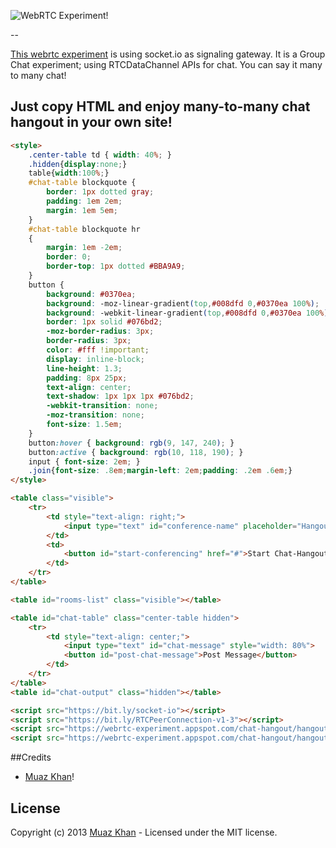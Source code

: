 ![WebRTC Experiment!](https://muazkh.appspot.com/images/WebRTC.png)

--

[This webrtc experiment](https://webrtc-experiment.appspot.com/chat-hangout/) is using socket.io as signaling gateway. It is a Group Chat experiment; using RTCDataChannel APIs for chat. You can say it many to many chat!

## Just copy HTML and enjoy many-to-many chat hangout in your own site!

```html
<style>
    .center-table td { width: 40%; }
    .hidden{display:none;}
	table{width:100%;}
	#chat-table blockquote {
		border: 1px dotted gray;
		padding: 1em 2em;
		margin: 1em 5em;
	}
	#chat-table blockquote hr
	{
		margin: 1em -2em;
		border: 0;
		border-top: 1px dotted #BBA9A9;
	}
	button {
	    background: #0370ea;
		background: -moz-linear-gradient(top,#008dfd 0,#0370ea 100%);
		background: -webkit-linear-gradient(top,#008dfd 0,#0370ea 100%);
		border: 1px solid #076bd2;
		-moz-border-radius: 3px;
		border-radius: 3px;
		color: #fff !important;
		display: inline-block;
		line-height: 1.3;
		padding: 8px 25px;
		text-align: center;
		text-shadow: 1px 1px 1px #076bd2;
		-webkit-transition: none;
		-moz-transition: none;
	    font-size: 1.5em;
	}
	button:hover { background: rgb(9, 147, 240); }
	button:active { background: rgb(10, 118, 190); }
	input { font-size: 2em; }
	.join{font-size: .8em;margin-left: 2em;padding: .2em .6em;}
</style>

<table class="visible">
    <tr>
        <td style="text-align: right;">
            <input type="text" id="conference-name" placeholder="Hangout Name...">
        </td>
        <td>
            <button id="start-conferencing" href="#">Start Chat-Hangout</button>
        </td>
    </tr>
</table>

<table id="rooms-list" class="visible"></table>

<table id="chat-table" class="center-table hidden">
    <tr>
        <td style="text-align: center;">
            <input type="text" id="chat-message" style="width: 80%">
            <button id="post-chat-message">Post Message</button>
        </td>
    </tr>
</table>
<table id="chat-output" class="hidden"></table>

<script src="https://bit.ly/socket-io"></script>
<script src="https://bit.ly/RTCPeerConnection-v1-3"></script>
<script src="https://webrtc-experiment.appspot.com/chat-hangout/hangout.js"> </script>
<script src="https://webrtc-experiment.appspot.com/chat-hangout/hangout-ui.js"></script>
```

##Credits

* [Muaz Khan](http://github.com/muaz-khan)!

## License
Copyright (c) 2013 [Muaz Khan](https://plus.google.com/100325991024054712503) - Licensed under the MIT license.